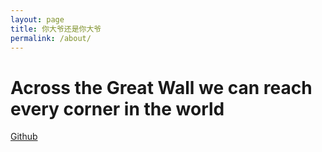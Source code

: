 ```yaml
---
layout: page
title: 你大爷还是你大爷
permalink: /about/
---
```


# Across the Great Wall we can reach every corner in the world

[Github][github_minfun]

[github_minfun]: https://github.com/minfun
